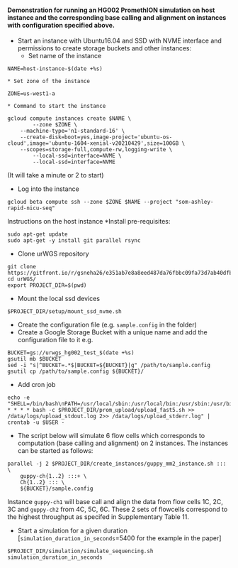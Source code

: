#### Demonstration for running an HG002 PromethION simulation on host instance and the corresponding base calling and alignment on instances with configuration specified above.
* Start an instance with Ubuntu16.04 and SSD with NVME interface and permissions to create storage buckets and other instances:
	* Set name of the instance
```
NAME=host-instance-$(date +%s)
```
	* Set zone of the instance
```
ZONE=us-west1-a
```
	* Command to start the instance
```
gcloud compute instances create $NAME \
        --zone $ZONE \
	--machine-type='n1-standard-16' \
	--create-disk=boot=yes,image-project='ubuntu-os-cloud',image='ubuntu-1604-xenial-v20210429',size=100GB \
	--scopes=storage-full,compute-rw,logging-write \
        --local-ssd=interface=NVME \
        --local-ssd=interface=NVME
```
(It will take a minute or 2 to start)
* Log into the instance
```
gcloud beta compute ssh --zone $ZONE $NAME --project "som-ashley-rapid-nicu-seq"
```
Instructions on the host instance
*Install pre-requisites:
```
sudo apt-get update
sudo apt-get -y install git parallel rsync
```
* Clone urWGS repository
```
git clone https://gitfront.io/r/gsneha26/e351ab7e8a8eed487da76fbbc09fa73d7ab40dfb/urWGS.git
cd urWGS/
export PROJECT_DIR=$(pwd)
```
* Mount the local ssd devices
```
$PROJECT_DIR/setup/mount_ssd_nvme.sh
```
* Create the configuration file (e.g. `sample.config` in the folder) 
* Create a Google Storage Bucket with a unique name and add the configuration file to it e.g.
```
BUCKET=gs://urwgs_hg002_test_$(date +%s)
gsutil mb $BUCKET
sed -i "s|^BUCKET=.*$|BUCKET=${BUCKET}|g" /path/to/sample.config
gsutil cp /path/to/sample.config ${BUCKET}/
```
* Add cron job 
```
echo -e "SHELL=/bin/bash\nPATH=/usr/local/sbin:/usr/local/bin:/usr/sbin:/usr/bin:/sbin:/bin:/snap/bin\nPROJECT_DIR=$PROJECT_DIR\n*/3 * * * * bash -c $PROJECT_DIR/prom_upload/upload_fast5.sh >> /data/logs/upload_stdout.log 2>> /data/logs/upload_stderr.log" | crontab -u $USER -
```
* The script below will simulate 6 flow cells which corresponds to computation (base calling and alignment) on 2 instances. The instances can be started as follows:
```
parallel -j 2 $PROJECT_DIR/create_instances/guppy_mm2_instance.sh ::: \
	guppy-ch{1..2} :::+ \
	Ch{1..2} ::: \
	${BUCKET}/sample.config
```
Instance `guppy-ch1` will base call and align the data from flow cells 1C, 2C, 3C and `guppy-ch2` from 4C, 5C, 6C. These 2 sets of flowcells correspond to the highest throughput as specifed in Supplementary Table 11. 
* Start a simulation for a given duration [`simulation_duration_in_seconds`=5400 for the example in the paper]
```
$PROJECT_DIR/simulation/simulate_sequencing.sh simulation_duration_in_seconds
```
